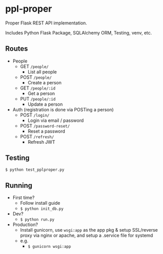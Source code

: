 # ppl-proper

Proper Flask REST API implementation.

Includes Python Flask Package, SQLAlchemy ORM, Testing, venv, etc.

## Routes
- People
  - GET `/people/`
    - List all people
  - POST `/people/`
    - Create a person
  - GET `/people/:id`
    - Get a person
  - PUT `/people/:id`
    - Update a person
- Auth (registration is done via POSTing a person)
  - POST `/login/`
    - Login via email / password
  - POST `/password-reset/`
    - Reset a password
  - POST `/refresh/`
    - Refresh JWT

## Testing
```bash
$ python test_pplproper.py
```

## Running
- First time?
  - Follow install guide
  - `$ python init_db.py`
- Dev?
  - `$ python run.py`
- Production?
  - Install gunicorn, use `wsgi:app` as the app pkg & setup SSL/reverse proxy via nginx or apache, and setup a .service file for systemd
  - e.g.
    - `$ gunicorn wsgi:app`
